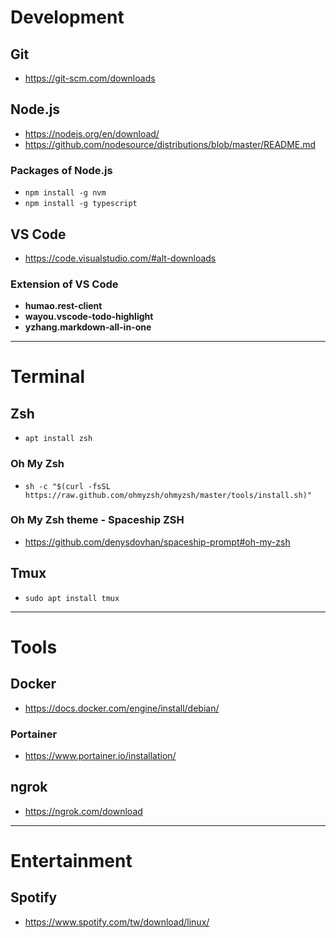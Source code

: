 # Development

## Git

* https://git-scm.com/downloads

## Node.js

* https://nodejs.org/en/download/
* https://github.com/nodesource/distributions/blob/master/README.md

### Packages of Node.js

* `npm install -g nvm`
* `npm install -g typescript`

## VS Code

* https://code.visualstudio.com/#alt-downloads

### Extension of VS Code

* **humao.rest-client**
* **wayou.vscode-todo-highlight**
* **yzhang.markdown-all-in-one**

---

# Terminal

## Zsh

* `apt install zsh`

### Oh My Zsh

* `sh -c "$(curl -fsSL https://raw.github.com/ohmyzsh/ohmyzsh/master/tools/install.sh)"`

### Oh My Zsh theme - Spaceship ZSH

* https://github.com/denysdovhan/spaceship-prompt#oh-my-zsh

## Tmux

* `sudo apt install tmux`

---

# Tools

## Docker

* https://docs.docker.com/engine/install/debian/

### Portainer

* https://www.portainer.io/installation/

## ngrok

* https://ngrok.com/download

---

# Entertainment

## Spotify

* https://www.spotify.com/tw/download/linux/
